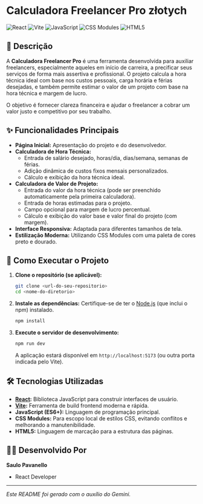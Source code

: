 # Calculadora Freelancer Pro złotych

![React](https://img.shields.io/badge/React-20232A?style=for-the-badge&logo=react&logoColor=61DAFB)
![Vite](https://img.shields.io/badge/Vite-B73BFE?style=for-the-badge&logo=vite&logoColor=FFD62E)
![JavaScript](https://img.shields.io/badge/JavaScript-F7DF1E?style=for-the-badge&logo=javascript&logoColor=black)
![CSS Modules](https://img.shields.io/badge/CSS%20Modules-000000?style=for-the-badge&logo=cssmodules&logoColor=white)
![HTML5](https://img.shields.io/badge/HTML5-E34F26?style=for-the-badge&logo=html5&logoColor=white)

## 🎯 Descrição

A **Calculadora Freelancer Pro** é uma ferramenta desenvolvida para auxiliar freelancers, especialmente aqueles em início de carreira, a precificar seus serviços de forma mais assertiva e profissional. O projeto calcula a hora técnica ideal com base nos custos pessoais, carga horária e férias desejadas, e também permite estimar o valor de um projeto com base na hora técnica e margem de lucro.

O objetivo é fornecer clareza financeira e ajudar o freelancer a cobrar um valor justo e competitivo por seu trabalho.

## ✨ Funcionalidades Principais

- **Página Inicial:** Apresentação do projeto e do desenvolvedor.
- **Calculadora de Hora Técnica:**
  - Entrada de salário desejado, horas/dia, dias/semana, semanas de férias.
  - Adição dinâmica de custos fixos mensais personalizados.
  - Cálculo e exibição da hora técnica ideal.
- **Calculadora de Valor de Projeto:**
  - Entrada do valor da hora técnica (pode ser preenchido automaticamente pela primeira calculadora).
  - Entrada de horas estimadas para o projeto.
  - Campo opcional para margem de lucro percentual.
  - Cálculo e exibição do valor base e valor final do projeto (com margem).
- **Interface Responsiva:** Adaptada para diferentes tamanhos de tela.
- **Estilização Moderna:** Utilizando CSS Modules com uma paleta de cores preto e dourado.

## 🚀 Como Executar o Projeto

1.  **Clone o repositório (se aplicável):**

    ```bash
    git clone <url-do-seu-repositorio>
    cd <nome-do-diretorio>
    ```

2.  **Instale as dependências:**
    Certifique-se de ter o [Node.js](https://nodejs.org/) (que inclui o npm) instalado.

    ```bash
    npm install
    ```

3.  **Execute o servidor de desenvolvimento:**
    ```bash
    npm run dev
    ```
    A aplicação estará disponível em `http://localhost:5173` (ou outra porta indicada pelo Vite).

## 🛠️ Tecnologias Utilizadas

- **[React](https://reactjs.org/):** Biblioteca JavaScript para construir interfaces de usuário.
- **[Vite](https://vitejs.dev/):** Ferramenta de build frontend moderna e rápida.
- **JavaScript (ES6+):** Linguagem de programação principal.
- **CSS Modules:** Para escopo local de estilos CSS, evitando conflitos e melhorando a manutenibilidade.
- **HTML5:** Linguagem de marcação para a estrutura das páginas.

## 🧑‍💻 Desenvolvido Por

**Saulo Pavanello**

- React Developer

---

_Este README foi gerado com o auxílio do Gemini._

